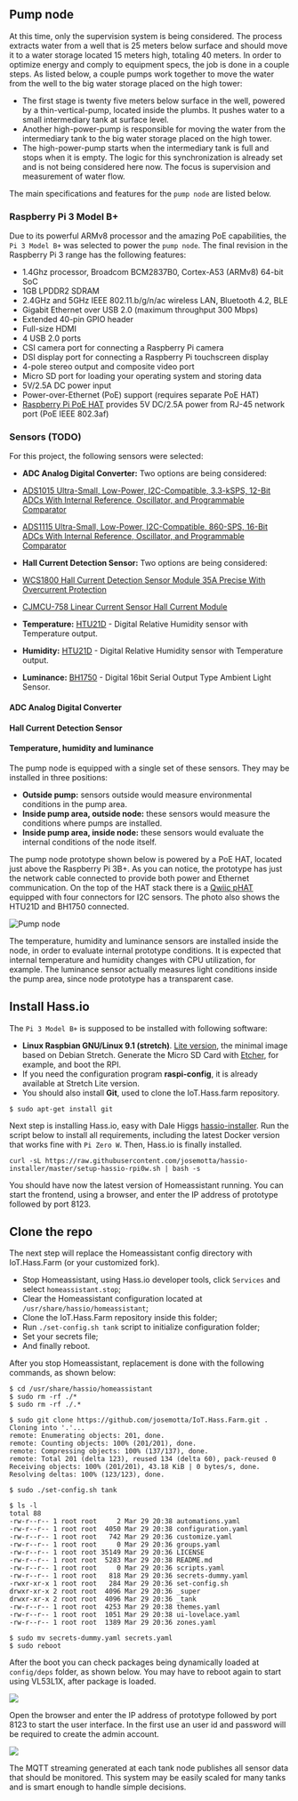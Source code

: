 ## Pump node

At this time, only the supervision system is being considered. The process extracts water from a well that is 25 meters below surface and should move it to a water storage located 15 meters high, totaling 40 meters. In order to optimize energy and comply to equipment specs, the job is done in a couple steps. As listed below, a couple pumps work together to move the water from the well to the big water storage placed on the high tower:

- The first stage is twenty five meters below surface in the well, powered by a thin-vertical-pump, located inside the plumbs. It pushes water to a small intermediary tank at surface level.
- Another high-power-pump is responsible for moving the water from the intermediary tank to the big water storage placed on the high tower.
- The high-power-pump starts when the intermediary tank is full and stops when it is empty. The logic for this synchronization is already set and is not being considered here now. The focus is supervision and measurement of water flow.

The main specifications and features for the `pump node` are listed below.

### Raspberry Pi 3 Model B+

Due to its powerful ARMv8 processor and the amazing PoE capabilities, the `Pi 3 Model B+` was selected to power the `pump node`. The final revision in the Raspberry Pi 3 range has the following features:

- 1.4Ghz processor, Broadcom BCM2837B0, Cortex-A53 (ARMv8) 64-bit SoC
- 1GB LPDDR2 SDRAM
- 2.4GHz and 5GHz IEEE 802.11.b/g/n/ac wireless LAN, Bluetooth 4.2, BLE
- Gigabit Ethernet over USB 2.0 (maximum throughput 300 Mbps)
- Extended 40-pin GPIO header
- Full-size HDMI
- 4 USB 2.0 ports
- CSI camera port for connecting a Raspberry Pi camera
- DSI display port for connecting a Raspberry Pi touchscreen display
- 4-pole stereo output and composite video port
- Micro SD port for loading your operating system and storing data
- 5V/2.5A DC power input
- Power-over-Ethernet (PoE) support (requires separate PoE HAT)
- [Raspberry Pi PoE HAT](https://static.raspberrypi.org/files/product-briefs/Raspberry-Pi-PoE_HAT-Product-Brief.pdf) provides 5V DC/2.5A power from RJ-45 network port (PoE IEEE 802.3af)

### Sensors (TODO)

For this project, the following sensors were selected:

- **ADC Analog Digital Converter:** Two options are being considered:
- [ADS1015 Ultra-Small, Low-Power, I2C-Compatible, 3.3-kSPS, 12-Bit ADCs With Internal Reference, Oscillator, and Programmable Comparator](http://www.ti.com/lit/ds/symlink/ads1015.pdf)
- [ADS1115 Ultra-Small, Low-Power, I2C-Compatible, 860-SPS, 16-Bit ADCs With Internal Reference, Oscillator, and Programmable Comparator](http://www.ti.com/lit/ds/symlink/ads1115.pdf)

- **Hall Current Detection Sensor:** Two options are being considered:
- [WCS1800 Hall Current Detection Sensor Module 35A Precise With Overcurrent Protection](https://www.banggood.com/search/dc-5v-wcs1800-hall-current-detection-sensor-module-35a-precise.html)
- [CJMCU-758 Linear Current Sensor Hall Current Module](https://www.banggood.com/search/3pcs-cjmcu-758-acs758lcb-050b-pff-t-linear-current-sensor.html)

- **Temperature:** [HTU21D](https://www.mouser.com/pdfdocs/HTU21DF.PDF) - Digital Relative Humidity sensor with Temperature output.
- **Humidity:** [HTU21D](https://www.mouser.com/pdfdocs/HTU21DF.PDF) - Digital Relative Humidity sensor with Temperature output.
- **Luminance:** [BH1750](https://www.mouser.com/ds/2/348/bh1750fvi-e-186247.pdf)  - Digital 16bit Serial Output Type Ambient Light Sensor.

#### ADC Analog Digital Converter

#### Hall Current Detection Sensor

#### Temperature, humidity and luminance

The pump node is equipped with a single set of these sensors. They may be installed in three positions:

- **Outside pump:** sensors outside would measure environmental conditions in the pump area.
- **Inside pump area, outside node:** these sensors would measure the conditions where pumps are installed.
- **Inside pump area, inside node:** these sensors would evaluate the internal conditions of the node itself.

The pump node prototype shown below is powered by a PoE HAT, located just above the Raspberry Pi 3B+. As you can notice, the prototype has just the network cable connected to provide both power and Ethernet communication. On the top of the HAT stack there is a [Qwiic pHAT](https://cdn.sparkfun.com/assets/9/c/4/8/6/Qwiic_pHat_for_Raspberry_Pi_v20.pdf) equipped with four connectors for I2C sensors. The photo also shows the HTU21D and BH1750 connected.

![Pump node](https://i.imgur.com/0aoOnIq.png)

The temperature, humidity and luminance sensors are installed inside the node, in order to evaluate internal prototype conditions. It is expected that internal temperature and humidity changes with CPU utilization, for example. The luminance sensor actually measures light conditions inside the pump area, since node prototype has a transparent case.

## Install Hass.io

The `Pi 3 Model B+` is supposed to be installed with following software:

- **Linux Raspbian GNU/Linux 9.1 (stretch)**. [Lite version](https://www.raspberrypi.org/downloads/raspbian/), the minimal image based on Debian Stretch. Generate the Micro SD Card with [Etcher](https://www.raspberrypi.org/magpi/pi-sd-etcher/), for example, and boot the RPI.
- If you need the configuration program **raspi-config**, it is already available at Stretch Lite version.
- You should also install **Git**, used to clone the IoT.Hass.farm repository.

```
$ sudo apt-get install git
```

Next step is installing Hass.io, easy with Dale Higgs [hassio-installer](https://github.com/josemotta/hassio-installer). Run the script below to install all requirements, including the latest Docker version that works fine with `Pi Zero W`. Then, Hass.io is finally installed.

    curl -sL https://raw.githubusercontent.com/josemotta/hassio-installer/master/setup-hassio-rpi0w.sh | bash -s

You should have now the latest version of Homeassistant running. You can start the frontend, using a browser, and enter the IP address of prototype followed by port 8123.

## Clone the repo

The next step will replace the Homeassistant config directory with IoT.Hass.Farm (or your customized fork).

- Stop Homeassistant, using Hass.io developer tools, click `Services` and select `homeassistant.stop`;
- Clear the Homeassistant configuration located at `/usr/share/hassio/homeassistant`;
- Clone the IoT.Hass.Farm repository inside this folder;
- Run `./set-config.sh tank` script to initialize configuration folder;
- Set your secrets file;
- And finally reboot.

After you stop Homeassistant, replacement is done with the following commands, as shown below:

```
$ cd /usr/share/hassio/homeassistant
$ sudo rm -rf ./*
$ sudo rm -rf ./.*

$ sudo git clone https://github.com/josemotta/IoT.Hass.Farm.git .
Cloning into '.'...
remote: Enumerating objects: 201, done.
remote: Counting objects: 100% (201/201), done.
remote: Compressing objects: 100% (137/137), done.
remote: Total 201 (delta 123), reused 134 (delta 60), pack-reused 0
Receiving objects: 100% (201/201), 43.18 KiB | 0 bytes/s, done.
Resolving deltas: 100% (123/123), done.

$ sudo ./set-config.sh tank

$ ls -l
total 88
-rw-r--r-- 1 root root     2 Mar 29 20:38 automations.yaml
-rw-r--r-- 1 root root  4050 Mar 29 20:38 configuration.yaml
-rw-r--r-- 1 root root   742 Mar 29 20:36 customize.yaml
-rw-r--r-- 1 root root     0 Mar 29 20:36 groups.yaml
-rw-r--r-- 1 root root 35149 Mar 29 20:36 LICENSE
-rw-r--r-- 1 root root  5283 Mar 29 20:38 README.md
-rw-r--r-- 1 root root     0 Mar 29 20:36 scripts.yaml
-rw-r--r-- 1 root root   818 Mar 29 20:36 secrets-dummy.yaml
-rwxr-xr-x 1 root root   284 Mar 29 20:36 set-config.sh
drwxr-xr-x 2 root root  4096 Mar 29 20:36 _super
drwxr-xr-x 2 root root  4096 Mar 29 20:36 _tank
-rw-r--r-- 1 root root  4253 Mar 29 20:38 themes.yaml
-rw-r--r-- 1 root root  1051 Mar 29 20:38 ui-lovelace.yaml
-rw-r--r-- 1 root root  1389 Mar 29 20:36 zones.yaml

$ sudo mv secrets-dummy.yaml secrets.yaml
$ sudo reboot
```

After the boot you can check packages being dynamically loaded at `config/deps` folder, as shown below. You may have to reboot again to start using VL53L1X, after package is loaded.

![](https://i.imgur.com/Bg4gx0R.jpg)

Open the browser and enter the IP address of prototype followed by port 8123 to start the user interface. In the first use an user id and password will be required to create the admin account.

![](https://i.imgur.com/3pLBjM2.jpg)

The MQTT streaming generated at each tank node publishes all sensor data that should be monitored.  This system may be easily scaled for many tanks and is smart enough to handle simple decisions.

